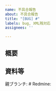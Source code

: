 ```yaml
---
name: 不具合報告
about: 不具合報告
title: "[BUG] #"
labels: bug, XML残対応
assignees: ''

---
```


## 概要



## 資料等

親ブランチ: #
Redmine:
